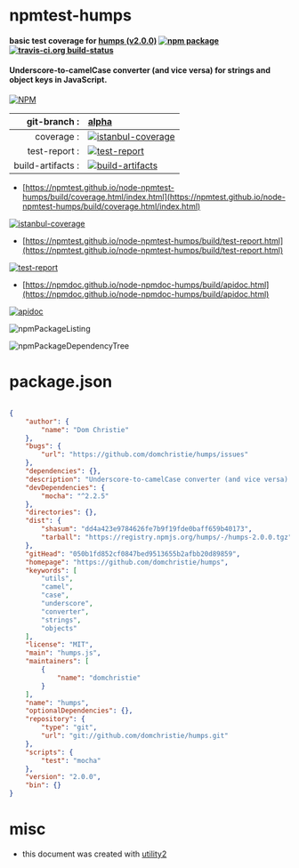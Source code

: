 # npmtest-humps

#### basic test coverage for  [humps (v2.0.0)](https://github.com/domchristie/humps)  [![npm package](https://img.shields.io/npm/v/npmtest-humps.svg?style=flat-square)](https://www.npmjs.org/package/npmtest-humps) [![travis-ci.org build-status](https://api.travis-ci.org/npmtest/node-npmtest-humps.svg)](https://travis-ci.org/npmtest/node-npmtest-humps)

#### Underscore-to-camelCase converter (and vice versa) for strings and object keys in JavaScript.

[![NPM](https://nodei.co/npm/humps.png?downloads=true&downloadRank=true&stars=true)](https://www.npmjs.com/package/humps)

| git-branch : | [alpha](https://github.com/npmtest/node-npmtest-humps/tree/alpha)|
|--:|:--|
| coverage : | [![istanbul-coverage](https://npmtest.github.io/node-npmtest-humps/build/coverage.badge.svg)](https://npmtest.github.io/node-npmtest-humps/build/coverage.html/index.html)|
| test-report : | [![test-report](https://npmtest.github.io/node-npmtest-humps/build/test-report.badge.svg)](https://npmtest.github.io/node-npmtest-humps/build/test-report.html)|
| build-artifacts : | [![build-artifacts](https://npmtest.github.io/node-npmtest-humps/glyphicons_144_folder_open.png)](https://github.com/npmtest/node-npmtest-humps/tree/gh-pages/build)|

- [https://npmtest.github.io/node-npmtest-humps/build/coverage.html/index.html](https://npmtest.github.io/node-npmtest-humps/build/coverage.html/index.html)

[![istanbul-coverage](https://npmtest.github.io/node-npmtest-humps/build/screenCapture.buildCi.browser.%252Ftmp%252Fbuild%252Fcoverage.lib.html.png)](https://npmtest.github.io/node-npmtest-humps/build/coverage.html/index.html)

- [https://npmtest.github.io/node-npmtest-humps/build/test-report.html](https://npmtest.github.io/node-npmtest-humps/build/test-report.html)

[![test-report](https://npmtest.github.io/node-npmtest-humps/build/screenCapture.buildCi.browser.%252Ftmp%252Fbuild%252Ftest-report.html.png)](https://npmtest.github.io/node-npmtest-humps/build/test-report.html)

- [https://npmdoc.github.io/node-npmdoc-humps/build/apidoc.html](https://npmdoc.github.io/node-npmdoc-humps/build/apidoc.html)

[![apidoc](https://npmdoc.github.io/node-npmdoc-humps/build/screenCapture.buildCi.browser.%252Ftmp%252Fbuild%252Fapidoc.html.png)](https://npmdoc.github.io/node-npmdoc-humps/build/apidoc.html)

![npmPackageListing](https://npmtest.github.io/node-npmtest-humps/build/screenCapture.npmPackageListing.svg)

![npmPackageDependencyTree](https://npmtest.github.io/node-npmtest-humps/build/screenCapture.npmPackageDependencyTree.svg)



# package.json

```json

{
    "author": {
        "name": "Dom Christie"
    },
    "bugs": {
        "url": "https://github.com/domchristie/humps/issues"
    },
    "dependencies": {},
    "description": "Underscore-to-camelCase converter (and vice versa) for strings and object keys in JavaScript.",
    "devDependencies": {
        "mocha": "^2.2.5"
    },
    "directories": {},
    "dist": {
        "shasum": "dd4a423e9784626fe7b9f19fde0baff659b40173",
        "tarball": "https://registry.npmjs.org/humps/-/humps-2.0.0.tgz"
    },
    "gitHead": "050b1fd852cf0847bed9513655b2afbb20d89859",
    "homepage": "https://github.com/domchristie/humps",
    "keywords": [
        "utils",
        "camel",
        "case",
        "underscore",
        "converter",
        "strings",
        "objects"
    ],
    "license": "MIT",
    "main": "humps.js",
    "maintainers": [
        {
            "name": "domchristie"
        }
    ],
    "name": "humps",
    "optionalDependencies": {},
    "repository": {
        "type": "git",
        "url": "git://github.com/domchristie/humps.git"
    },
    "scripts": {
        "test": "mocha"
    },
    "version": "2.0.0",
    "bin": {}
}
```



# misc
- this document was created with [utility2](https://github.com/kaizhu256/node-utility2)
